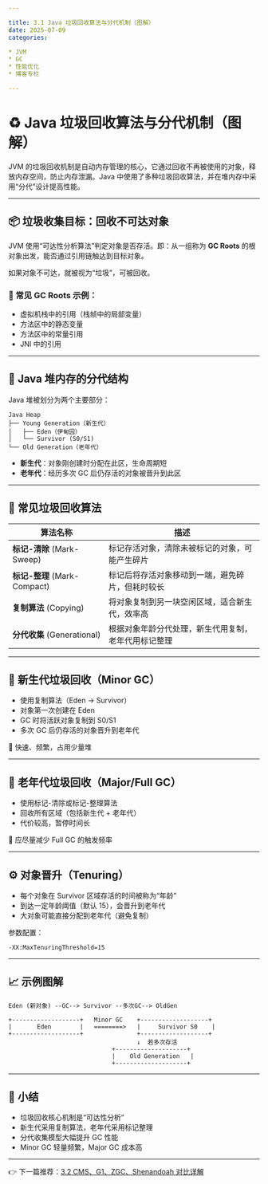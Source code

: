 ```yaml
---

title: 3.1 Java 垃圾回收算法与分代机制（图解）
date: 2025-07-09
categories:

* JVM
* GC
* 性能优化
* 博客专栏

---
```


# ♻️ Java 垃圾回收算法与分代机制（图解）

JVM 的垃圾回收机制是自动内存管理的核心，它通过回收不再被使用的对象，释放内存空间，防止内存泄漏。Java 中使用了多种垃圾回收算法，并在堆内存中采用“分代”设计提高性能。

---

## 📦 垃圾收集目标：回收不可达对象

JVM 使用“可达性分析算法”判定对象是否存活。即：从一组称为 **GC Roots** 的根对象出发，能否通过引用链触达到目标对象。

如果对象不可达，就被视为“垃圾”，可被回收。

### 🌱 常见 GC Roots 示例：

* 虚拟机栈中的引用（栈帧中的局部变量）
* 方法区中的静态变量
* 方法区中的常量引用
* JNI 中的引用

---

## 🧠 Java 堆内存的分代结构

Java 堆被划分为两个主要部分：

```
Java Heap
├── Young Generation（新生代）
│   ├── Eden（伊甸园）
│   └── Survivor (S0/S1)
└── Old Generation（老年代）
```

* **新生代**：对象刚创建时分配在此区，生命周期短
* **老年代**：经历多次 GC 后仍存活的对象被晋升到此区

---

## 🔁 常见垃圾回收算法

| 算法名称                     | 描述                                                 |
| ---------------------------- | ---------------------------------------------------- |
| **标记-清除** (Mark-Sweep)   | 标记存活对象，清除未被标记的对象，可能产生碎片       |
| **标记-整理** (Mark-Compact) | 标记后将存活对象移动到一端，避免碎片，但耗时较长     |
| **复制算法** (Copying)       | 将对象复制到另一块空闲区域，适合新生代，效率高       |
| **分代收集** (Generational)  | 根据对象年龄分代处理，新生代用复制，老年代用标记整理 |

---

## 🔂 新生代垃圾回收（Minor GC）

* 使用复制算法（Eden → Survivor）
* 对象第一次创建在 Eden
* GC 时将活跃对象复制到 S0/S1
* 多次 GC 后仍存活的对象晋升到老年代

📌 快速、频繁，占用少量堆

---

## 🧹 老年代垃圾回收（Major/Full GC）

* 使用标记-清除或标记-整理算法
* 回收所有区域（包括新生代 + 老年代）
* 代价较高，暂停时间长

📌 应尽量减少 Full GC 的触发频率

---

## ⚙️ 对象晋升（Tenuring）

* 每个对象在 Survivor 区域存活的时间被称为“年龄”
* 到达一定年龄阈值（默认 15），会晋升到老年代
* 大对象可能直接分配到老年代（避免复制）

参数配置：

```bash
-XX:MaxTenuringThreshold=15
```

---

## 📈 示例图解

```
Eden (新对象) --GC--> Survivor --多次GC--> OldGen
```

```
+-------------------+   Minor GC    +-------------------+
|       Eden        |   ========>   |     Survivor S0    |
+-------------------+               +-------------------+
                                    ↓  若多次存活
                             +--------------------+
                             |    Old Generation   |
                             +--------------------+
```

---

## 📝 小结

* 垃圾回收核心机制是“可达性分析”
* 新生代采用复制算法，老年代采用标记整理
* 分代收集模型大幅提升 GC 性能
* Minor GC 轻量频繁，Major GC 成本高

---

👉 下一篇推荐：[3.2 CMS、G1、ZGC、Shenandoah 对比详解](#)